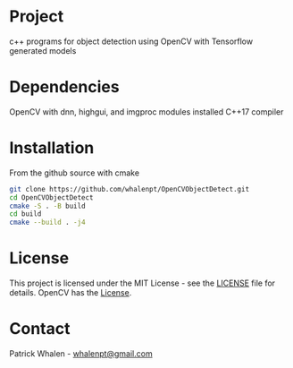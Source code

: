 # Project #

c++ programs for object detection using
OpenCV with Tensorflow generated models

# Dependencies #

OpenCV with dnn, highgui, and imgproc modules installed
C++17 compiler 

# Installation #
From the github source with cmake
```bash
git clone https://github.com/whalenpt/OpenCVObjectDetect.git
cd OpenCVObjectDetect
cmake -S . -B build
cd build
cmake --build . -j4
```
# License #
This project is licensed under the MIT License - see the [LICENSE](./LICENSE.txt) file for details.
OpenCV has the [License](https://github.com/opencv/opencv/blob/master/LICENSE). 

# Contact # 
Patrick Whalen - whalenpt@gmail.com

